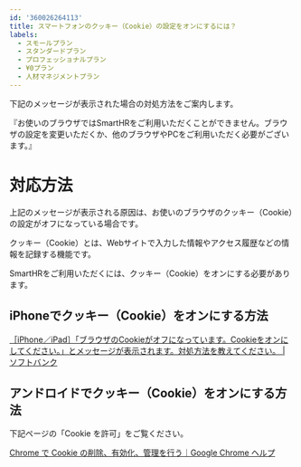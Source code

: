 ```yaml
---
id: '360026264113'
title: スマートフォンのクッキー（Cookie）の設定をオンにするには？
labels:
  - スモールプラン
  - スタンダードプラン
  - プロフェッショナルプラン
  - ¥0プラン
  - 人材マネジメントプラン
---
```

下記のメッセージが表示された場合の対処方法をご案内します。

『お使いのブラウザではSmartHRをご利用いただくことができません。ブラウザの設定を変更いただくか、他のブラウザやPCをご利用いただく必要がございます。』

# 対応方法

上記のメッセージが表示される原因は、お使いのブラウザのクッキー（Cookie）の設定がオフになっている場合です。

クッキー（Cookie）とは、Webサイトで入力した情報やアクセス履歴などの情報を記録する機能です。

SmartHRをご利用いただくには、クッキー（Cookie）をオンにする必要があります。

## iPhoneでクッキー（Cookie）をオンにする方法

[［iPhone／iPad］「ブラウザのCookieがオフになっています。Cookieをオンにしてください。」とメッセージが表示されます。対処方法を教えてください。 | ソフトバンク](https://www.softbank.jp/support/faq/view/11055)

## アンドロイドでクッキー（Cookie）をオンにする方法

下記ページの「Cookie を許可」をご覧ください。

[Chrome で Cookie の削除、有効化、管理を行う｜Google Chrome ヘルプ](https://support.google.com/chrome/answer/95647?co=GENIE.Platform%3DAndroid&hl=ja)
